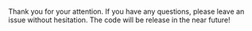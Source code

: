 Thank you for your attention. If you have any questions, please leave an issue without hesitation. The code will be release in the near future!

